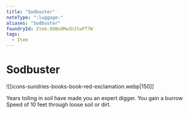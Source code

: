 ```yaml
---
title: "Sodbuster"
noteType: ":luggage:"
aliases: "Sodbuster"
foundryId: Item.88Bo8MwSh3lwPT7W
tags:
  - Item
---
```


# Sodbuster
![[icons-sundries-books-book-red-exclamation.webp|150]]

Years toiling in soil have made you an expert digger. You gain a burrow Speed of 10 feet through loose soil or dirt.
